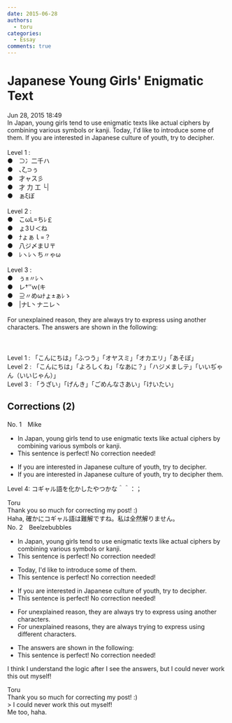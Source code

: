 ```yaml
---
date: 2015-06-28
authors:
  - toru
categories:
  - Essay
comments: true
---
```


# Japanese Young Girls' Enigmatic Text
<div class="date">Jun 28, 2015 18:49</div>
<div id="post"><div id="body_show_ori">
In Japan, young girls tend to use enigmatic texts like actual ciphers by combining various symbols or kanji. Today, I'd like to introduce some of them. If you are interested in Japanese culture of youth, try to decipher.<br/><br/>Level 1 :<br/>●　⊃冫二千ハ<br/>●　､ζ,⊃ぅ<br/>●　才ャス彡<br/>●　才 力 工 └|<br/>●　ぁξぼ<br/><br/>Level 2 :<br/>●　こωL=ちﾚ￡<br/>●　ょЗＵ＜ね<br/>●　ﾅょぁｌ=？<br/>●　八ジ〆まＵ〒<br/>●　ﾚヽﾚヽち〃ゃω<br/><br/>Level 3 :<br/>●　ぅ±〃ﾚヽ<br/>●　レ†’’ｗ(キ<br/>●　⊇〃めωﾅょ±ぁﾚゝ<br/>●　|ナL丶ナニレ丶<br/><br/>For unexplained reason, they are always try to express using another characters. The answers are shown in the following:<br/><br/><br/><br/>Level 1 : 「こんにちは」「ふつう」「オヤスミ」「オカエリ」「あそぼ」<br/>Level 2 : 「こんにちは」「よろしくね」「なあに？」「ハジメましテ」「いいぢゃん（いいじゃん）」<br/>Level 3 : 「うざい」「げんき」「ごめんなさあい」「けいたい」
</div></div>

<!-- more -->


## Corrections (2)
<div id="block"><div class="first_name"> No. 1　<span class="just_name">Mike</span></div><div id="block2">
<ul class="correction_field">
<li class="incorrect">In Japan, young girls tend to use enigmatic texts like actual ciphers by combining various symbols or kanji.</li>
<li class="corrected perfect">This sentence is perfect! No correction needed!</li>
</ul>
<ul class="correction_field">
<li class="incorrect">If you are interested in Japanese culture of youth, try to decipher.</li>
<li class="corrected correct">
If you are interested in Japanese culture of youth, try to decipher<span class="f_red"> them</span>.
</li>
</ul>
<p class="comment_small">
 Level 4: コギャル語を化かしたやつかな＾＾：；
</p>

</div><div class="name"><span class="just_name">Toru</span><br>
Thank you so much for correcting my post! :)<br/>Haha, 確かにコギャル語は難解ですね。私は全然解りません。
</div>
</div>
<div id="block"><div class="first_name"> No. 2　<span class="just_name">Beelzebubbles</span></div><div id="block2">
<ul class="correction_field">
<li class="incorrect">In Japan, young girls tend to use enigmatic texts like actual ciphers by combining various symbols or kanji.</li>
<li class="corrected perfect">This sentence is perfect! No correction needed!</li>
</ul>
<ul class="correction_field">
<li class="incorrect">Today, I'd like to introduce some of them.</li>
<li class="corrected perfect">This sentence is perfect! No correction needed!</li>
</ul>
<ul class="correction_field">
<li class="incorrect">If you are interested in Japanese culture of youth, try to decipher.</li>
<li class="corrected perfect">This sentence is perfect! No correction needed!</li>
</ul>
<ul class="correction_field">
<li class="incorrect">For unexplained reason, they are always try to express using another characters.</li>
<li class="corrected correct">
For unexplained reasons, they are always trying to express using different characters.
</li>
</ul>
<ul class="correction_field">
<li class="incorrect">The answers are shown in the following:</li>
<li class="corrected perfect">This sentence is perfect! No correction needed!</li>
</ul>
<p class="comment_small">
 I think I understand the logic after I see the answers, but I could never work this out myself!
</p>

</div><div class="name"><span class="just_name">Toru</span><br>
Thank you so much for correcting my post! :)<br/>&gt; I could never work this out myself!<br/>Me too, haha.
</div>
</div>

